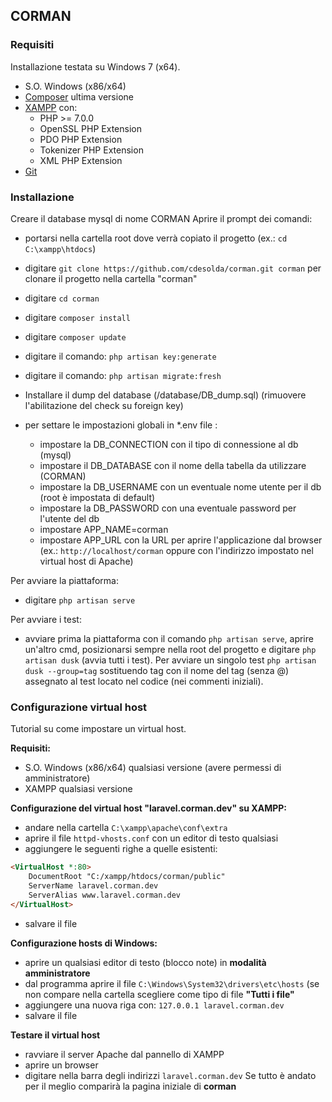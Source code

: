 ## CORMAN ##



### Requisiti ###
Installazione testata su Windows 7 (x64).
* S.O. Windows (x86/x64)
* [Composer](https://getcomposer.org/) ultima versione
* [XAMPP](https://www.apachefriends.org/it/index.html) con:
  * PHP >= 7.0.0
  * OpenSSL PHP Extension
  * PDO PHP Extension
  * Tokenizer PHP Extension
  * XML PHP Extension
* [Git](https://git-scm.com/)


### Installazione ###

Creare il database mysql di nome CORMAN
Aprire il prompt dei comandi:
* portarsi nella cartella root dove verrà copiato il progetto (ex.: `cd C:\xampp\htdocs`)
* digitare `git clone https://github.com/cdesolda/corman.git corman` per clonare il progetto nella cartella "corman"
* digitare `cd corman`
* digitare `composer install`
* digitare `composer update`
* digitare il comando: `php artisan key:generate`
* digitare il comando: `php artisan migrate:fresh`
* Installare il dump del database (/database/DB_dump.sql) (rimuovere l'abilitazione del check su foreign key)

* per settare le impostazioni globali in *.env file :
   * impostare la DB_CONNECTION con il tipo di connessione al db (mysql)
   * impostare il DB_DATABASE con il nome della tabella da utilizzare (CORMAN)
   * impostare la DB_USERNAME con un eventuale nome utente per il db (root è impostata di default)
   * impostare la DB_PASSWORD con una eventuale password per l'utente del db
   * impostare APP_NAME=corman
   * impostare APP_URL con la URL per aprire l'applicazione dal browser (ex.: `http://localhost/corman` oppure con l'indirizzo impostato nel virtual host di Apache)

Per avviare la piattaforma:   
* digitare `php artisan serve` 

Per avviare i test:
* avviare prima la piattaforma con il comando `php artisan serve`, aprire un'altro cmd, posizionarsi sempre nella root del progetto e digitare `php artisan dusk`  (avvia tutti i test). Per avviare un singolo test `php artisan dusk --group=tag` sostituendo tag con il nome del tag (senza @) assegnato al test locato nel codice (nei commenti iniziali).
 
 
 ### Configurazione virtual host ###
Tutorial su come impostare un virtual host.

**Requisiti:**
* S.O. Windows (x86/x64) qualsiasi versione (avere permessi di amministratore)
* XAMPP qualsiasi versione

**Configurazione del virtual host "laravel.corman.dev" su XAMPP:**
* andare nella cartella `C:\xampp\apache\conf\extra`
* aprire il file `httpd-vhosts.conf` con un editor di testo qualsiasi
* aggiungere le seguenti righe a quelle esistenti:

```html
<VirtualHost *:80>
    DocumentRoot "C:/xampp/htdocs/corman/public"
    ServerName laravel.corman.dev
    ServerAlias www.laravel.corman.dev
</VirtualHost>
```
* salvare il file

**Configurazione hosts di Windows:**
* aprire un qualsiasi editor di testo (blocco note) in **modalità amministratore**
* dal programma aprire il file `C:\Windows\System32\drivers\etc\hosts` (se non compare nella cartella scegliere come tipo di file **"Tutti i file"**
* aggiungere una nuova riga con: `127.0.0.1	laravel.corman.dev`
* salvare il file

**Testare il virtual host**
* ravviare il server Apache dal pannello di XAMPP
* aprire un browser
* digitare nella barra degli indirizzi `laravel.corman.dev`
Se tutto è andato per il meglio comparirà la pagina iniziale di **corman**
